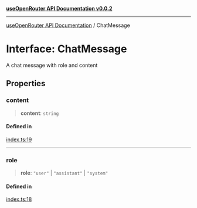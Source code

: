 [**useOpenRouter API Documentation v0.0.2**](../README.md)

***

[useOpenRouter API Documentation](../README.md) / ChatMessage

# Interface: ChatMessage

A chat message with role and content

## Properties

### content

> **content**: `string`

#### Defined in

[index.ts:19](https://github.com/ejfox/vue-use-openrouter/blob/ca594a649d26948288e93486a1640ac59c89695e/src/index.ts#L19)

***

### role

> **role**: `"user"` \| `"assistant"` \| `"system"`

#### Defined in

[index.ts:18](https://github.com/ejfox/vue-use-openrouter/blob/ca594a649d26948288e93486a1640ac59c89695e/src/index.ts#L18)
